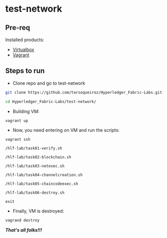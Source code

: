 # test-network

## Pre-req

Installed products:

- [Virtualbox](https://www.virtualbox.org/manual/ch02.html)
- [Vagrant](https://www.vagrantup.com/docs/installation)

## Steps to run

- Clone repo and go to test-network

```bash
git clone https://github.com/tarsoqueiroz/Hyperledger_Fabric-Labs.git

cd Hyperledger_Fabric-Labs/test-network/
```

- Building VM:

```bash
vagrant up
```

- Now, you need entering on VM and run the scripts:

```shell
vagrant ssh

/hlf-lab/task01-verify.sh

/hlf-lab/task02-blockchain.sh

/hlf-lab/task03-netexec.sh

/hlf-lab/task04-channelcreation.sh

/hlf-lab/task05-chaincodeexec.sh

/hlf-lab/task06-destroy.sh

exit
```

- Finally, VM is destroyed:

```bash
vagrand destroy
```

***That's all folks!!!***